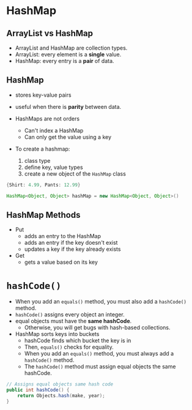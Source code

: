 # HashMap

## ArrayList vs HashMap

- ArrayList and HashMap are collection types.
- ArrayList: every element is a **single** value.
- HashMap: every entry is a **pair** of data.

## HashMap

- stores key-value pairs
- useful when there is **parity** between data.
- HashMaps are not orders

  - Can't index a HashMap
  - Can only get the value using a key

- To create a hashmap:
  1. class type
  2. define key, value types
  3. create a new object of the `HashMap` class

```java
{Shirt: 4.99, Pants: 12.99}

HashMap<Object, Object> hashMap = new HashMap<Object, Object>()
```

## HashMap Methods

- Put
  - adds an entry to the HashMap
  - adds an entry if the key doesn't exist
  - updates a key if the key already exists
- Get
  - gets a value based on its key

# `hashCode()`

- When you add an `equals()` method, you must also add a `hashCode()` method.
- `hashCode()` assigns every object an integer.
- equal objects must have the **same hashCode**.
  - Otherwise, you will get bugs with hash-based collections.
- HashMap sorts keys into buckets
  - hashCode finds which bucket the key is in
  - Then, `equals()` checks for equality.
  - When you add an `equals()` method, you must always add a `hashCode()` method.
  - The `hashCode()` method must assign equal objects the same hashCode.

```java
// Assigns equal objects same hash code
public int hashCode() {
    return Objects.hash(make, year);
}
```
